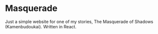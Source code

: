 # Masquerade

Just a simple website for one of my stories, The Masquerade of Shadows (Kamenbudoukai). Written in React.
